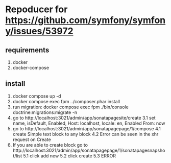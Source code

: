 # Repoducer for https://github.com/symfony/symfony/issues/53972

## requirements

1. docker
2. docker-compose

## install

1. docker compose up -d
1. docker compose exec fpm ../composer.phar install
1. run migration: docker compose exec fpm ./bin/console doctrine:migrations:migrate -n
1. go to http://localhost:3021/admin/app/sonatapagesite/create
   3.1 set name, isDefault, Enabled, Host: localhost, locale: en, Enabled From: now
1. go to http://localhost:3021/admin/app/sonatapagepage/1/compose
   4.1 create Simple text block to any block
   4.2 Error can be seen in the xhr request on Create
1. If you are able to create block go to http://localhost:3021/admin/app/sonatapagepage/1/sonatapagesnapshot/list
   5.1 click add new
   5.2 click create
   5.3 ERROR
